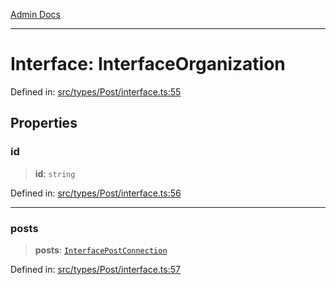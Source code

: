 [Admin Docs](/)

***

# Interface: InterfaceOrganization

Defined in: [src/types/Post/interface.ts:55](https://github.com/PalisadoesFoundation/talawa-admin/blob/main/src/types/Post/interface.ts#L55)

## Properties

### id

> **id**: `string`

Defined in: [src/types/Post/interface.ts:56](https://github.com/PalisadoesFoundation/talawa-admin/blob/main/src/types/Post/interface.ts#L56)

***

### posts

> **posts**: [`InterfacePostConnection`](InterfacePostConnection.md)

Defined in: [src/types/Post/interface.ts:57](https://github.com/PalisadoesFoundation/talawa-admin/blob/main/src/types/Post/interface.ts#L57)
